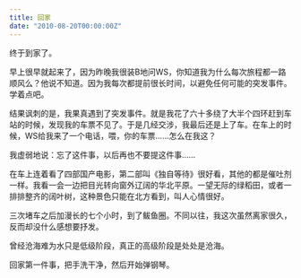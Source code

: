 ```yaml
---
title: 回家
date: "2010-08-20T00:00:00Z"
---
```


终于到家了。

早上很早就起来了，因为昨晚我很装B地问WS，你知道我为什么每次旅程都一路顺风么？他说不知道。因为我每次都提前很长时间，以避免任何可能的突发事件。学着点吧。

结果讽刺的是，我果真遇到了突发事件。就是我花了六十多绕了大半个四环赶到车站的时候，发现我的车票不见了。于是几经交涉，我最后还是上了车。在车上的时候，WS给我来了一个电话，喂，你的车票……怎么在我这？

我虚弱地说：忘了这件事，以后再也不要提这件事……

在车上连着看了四部国产电影，第二部叫《独自等待》很好看，其他的都是催吐剂一样。我看一会一边把目光转向窗外辽阔的华北平原。一望无际的绿稻田，或者一排排整齐的阔叶树，这种景色只能在北方看到，叫人心情很好。

三次堵车之后加漫长的七个小时，到了鲅鱼圈。不同以往，我这次虽然离家很久，反而却没什么感想要抒发。

曾经沧海难为水只是低级阶段，真正的高级阶段是处处是沧海。

回家第一件事，把手洗干净，然后开始弹钢琴。